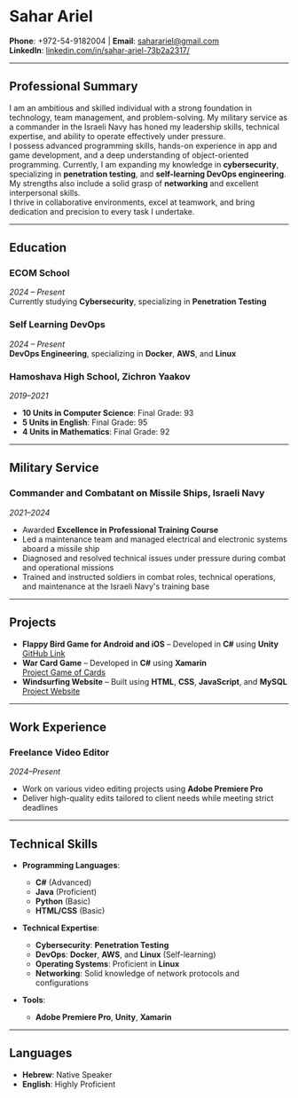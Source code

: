 # Sahar Ariel

**Phone**: +972-54-9182004 | **Email**: saharariel@gmail.com  
**LinkedIn**: [linkedin.com/in/sahar-ariel-73b2a2317/](https://www.linkedin.com/in/sahar-ariel-73b2a2317/)

---

## Professional Summary

I am an ambitious and skilled individual with a strong foundation in technology, team management, and problem-solving. 
My military service as a commander in the Israeli Navy has honed my leadership skills, technical expertise, and ability to operate effectively under pressure.  
I possess advanced programming skills, hands-on experience in app and game development, and a deep understanding of object-oriented programming. 
Currently, I am expanding my knowledge in **cybersecurity**, specializing in **penetration testing**, and **self-learning DevOps engineering**. 
My strengths also include a solid grasp of **networking** and excellent interpersonal skills.  
I thrive in collaborative environments, excel at teamwork, and bring dedication and precision to every task I undertake.

---

## Education

### ECOM School  
*2024 – Present*  
Currently studying **Cybersecurity**, specializing in **Penetration Testing**  

### Self Learning DevOps  
*2024 – Present*  
**DevOps Engineering**, specializing in **Docker**, **AWS**, and **Linux**

### Hamoshava High School, Zichron Yaakov  
*2019–2021*  
- **10 Units in Computer Science**: Final Grade: 93  
- **5 Units in English**: Final Grade: 95  
- **4 Units in Mathematics**: Final Grade: 92

---

## Military Service

### Commander and Combatant on Missile Ships, Israeli Navy  
*2021–2024*  
- Awarded **Excellence in Professional Training Course**  
- Led a maintenance team and managed electrical and electronic systems aboard a missile ship  
- Diagnosed and resolved technical issues under pressure during combat and operational missions  
- Trained and instructed soldiers in combat roles, technical operations, and maintenance at the Israeli Navy's training base

---

## Projects

- **Flappy Bird Game for Android and iOS** – Developed in **C#** using **Unity**  
  [GitHub Link](https://github.com/Saharariel/FlappyBirdClone)
- **War Card Game** – Developed in **C#** using **Xamarin**  
  [Project Game of Cards](https://docs.google.com/document/u/0/d/1OxDzvELjjcZH0hF9Ab1dPDw7NYllR6DLXrFiUM_VtAw/edit)
- **Windsurfing Website** – Built using **HTML**, **CSS**, **JavaScript**, and **MySQL**  
  [Project Website](https://docs.google.com/document/d/1R0RnWXvXTJY_euFog9AArdzIW5AhXU0E/edit?usp=drive_link&ouid=103241866690867369607&rtpof=true&sd=true)

---

## Work Experience

### Freelance Video Editor  
*2024–Present*  
- Work on various video editing projects using **Adobe Premiere Pro**  
- Deliver high-quality edits tailored to client needs while meeting strict deadlines

---

## Technical Skills

- **Programming Languages**:  
  - **C#** (Advanced)  
  - **Java** (Proficient)  
  - **Python** (Basic)  
  - **HTML/CSS** (Basic)

- **Technical Expertise**:  
  - **Cybersecurity**: **Penetration Testing**  
  - **DevOps**: **Docker**, **AWS**, and **Linux** (Self-learning)  
  - **Operating Systems**: Proficient in **Linux**  
  - **Networking**: Solid knowledge of network protocols and configurations  

- **Tools**:  
  - **Adobe Premiere Pro**, **Unity**, **Xamarin**

---

## Languages

- **Hebrew**: Native Speaker  
- **English**: Highly Proficient

